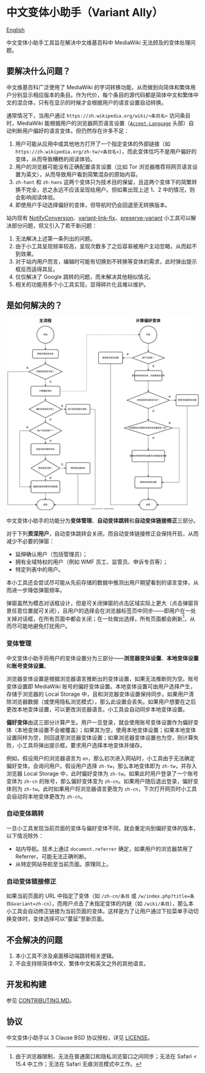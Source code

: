 # 中文变体小助手（Variant Ally）
[English](./README.EN.MD)

中文变体小助手工具旨在解决中文维基百科中 MediaWiki 无法顾及的变体处理问题。

## 要解决什么问题？
中文维基百科广泛使用了 MediaWiki 的字词转换功能，从而做到向简体和繁体用户分别显示相应版本的条目。作为代价，每个条目的源代码都是简体中文和繁体中文的混合体，只有在显示的时候才会根据用户的语言设置自动转换。

通常情况下，当用户通过 `https://zh.wikipedia.org/wiki/<条目名>` 访问条目时，MediaWiki 能根据用户的浏览器网页语言设置（[`Accept-Language`](https://developer.mozilla.org/en-US/docs/Web/HTTP/Headers/Accept-Language) 头部）自动判断用户偏好的语言变体。但仍然存在许多不足：

1. 用户可能从应用中或其他地方打开了一个指定变体的外部链接（如 `https://zh.wikipedia.org/zh-tw/<条目名>`），而此变体恰巧不是用户偏好的变体，从而导致糟糕的阅读体验。
2. 用户的浏览器可能没有正确配置语言设置（比如 Tor 浏览器推荐将网页语言设置为英文），从而导致用户看到简繁混杂的原始内容。
3. `zh-hant` 和 `zh-hans` 这两个变体只为技术目的保留，且这两个变体下的简繁转换不完全，总之永远不应该呈现给用户。但如果出现上述 1、2 中的情况，则会影响阅读体验。
4. 即使用户手动选择偏好的变体，但导航时仍会回退至无转换版本。

站内现有 [NotifyConversion](https://zh.wikipedia.org/wiki/MediaWiki:Gadget-notifyConversion.js)、[variant-link-fix](https://zh.wikipedia.org/wiki/MediaWiki:Gadget-variant-link-fix.js)、[preserve-variant](https://zh.wikipedia.org/wiki/MediaWiki:Gadget-preserve-variant.js) 小工具可以解决部分问题，但又引入了若干新问题：
1. 无法解决上述第一条列出的问题。
2. 由于小工具呈现频率较高，呈现次数多了之后容易被用户主动忽略，从而起不到效果。
3. 对于站内用户而言，编辑时可能有切换到不转换等变体的需求，此时弹出提示框反而适得其反。
4. 仅仅解决了 Google 跳转的问题，而未解决其他相似情况。
5. 相关的功能用多个小工具实现，显得碎片化且难以维护。

## 是如何解决的？
![工作原理](./docs/workflow.svg)

中文变体小助手的功能分为**变体管理**、**自动变体跳转**和**自动变体链接修正**三部分。

对于下列**资深用户**，自动变体跳转会关闭，而自动变体链接修正会保持开启，从而减少不必要的弹窗：
- 延伸确认用户（包括管理员）；
- 拥有全域特权的用户（例如 WMF 员工、监管员、申诉专员等）；
- 特定列表中的用户。

本小工具还会尝试尽可能从先前存储的数据中推测出用户期望看到的语言变体，从而进一步降低弹窗频率。

弹窗虽然为模态对话框设计，但是可关闭弹窗的点击区域实际上更大（点击弹窗背景任意位置就可关闭），且用户的选择会在浏览器标签页中同步——即用户在一处关掉对话框，在所有页面中都会关闭；在一处做出选择，所有页面都会刷新[^1]，从而尽可能地避免打扰用户。

### 变体管理
中文变体小助手将用户的变体设置分为三部分——**浏览器变体设置**、**本地变体设置**和**账号变体设置**。

浏览器变体设置是根据浏览器语言推断出的变体设置，如果无法推断则为空。账号变体设置即 MediaWiki 账号的偏好变体设置。本地变体设置可由用户选择产生，存储于浏览器的 Local Storage 中，且和浏览器变体设置保持同步。如果用户清除浏览器数据（或使用隐私浏览模式），那么此设置会丢失。如果用户想要在之后更改本地变体设置，可以更改浏览器语言。小工具会自动同步本地变体设置。

**偏好变体**由这三部分计算产生。用户一旦登录，就会使用账号变体设置作为偏好变体（本地变体设置不会被覆盖）；如果其为空，使用本地变体设置；如果本地变体设置同样为空，则回退至浏览器变体设置；如果浏览器变体设置也为空，则计算失败，小工具将弹出提示框，要求用户选择本地变体并储存。

例如，假设用户的浏览器语言为 `en`，那么初次进入网站时，小工具由于无法确定偏好变体，会询问用户。假设用户选择 `zh-tw`，那么本地变体即为 `zh-tw`，并存入浏览器 Local Storage 中，此时偏好变体为 `zh-tw`。如果此时用户登录了一个账号变体为 `zh-cn` 的账号，那么偏好变体变为 `zh-cn`。如果用户随后退出登录，偏好变体则为 `zh-tw`。此时如果用户将浏览器语言更改为 `zh-cn`，下次打开网页时小工具会自动将本地变体更改为 `zh-cn`。

### 自动变体跳转
一旦小工具发现当前页面的变体与偏好变体不同，就会重定向到偏好变体的版本，以下情况除外：
- 站内导航。技术上通过 `document.referrer` 确定，如果用户的浏览器禁用了 Referrer，可能无法正确判断。
- 从特定网站导航至当前页面。原理同上。

### 自动变体链接修正
如果当前页面的 URL 中指定了变体（如 `/zh-cn/条目` 或 `/w/index.php?title=条目&variant=zh-cn`），而用户点击了未指定变体的内链（如 `/wiki/条目`），那么本小工具会自动修正链接为当前页面的变体。这样是为了让用户通过下拉菜单手动切换变体时，变体选择可以“蔓延”至新页面。

## 不会解决的问题
1. 本小工具不涉及桌面移动端跳转相关逻辑。
2. 不会支持除简体中文、繁体中文和英文之外的其他语言。

## 开发和构建
参见 [CONTRIBUTING.MD](./CONTRIBUTING.MD)。

## 协议
中文变体小助手以 3 Clause BSD 协议授权，详见 [LICENSE](./LICENSE)。

[^1]:  由于浏览器限制，无法在普通窗口和隐私浏览窗口之间同步；无法在 Safari < 15.4 中工作；无法在 Safari 无痕浏览模式中工作。
